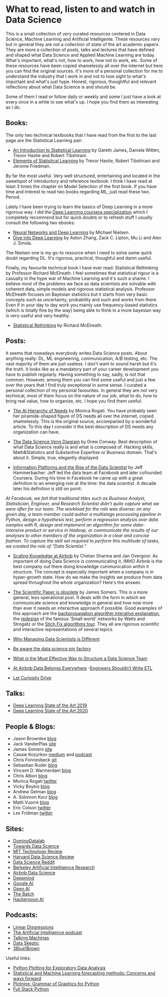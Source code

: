# What to read, listen to and watch in Data Science

This is a small collection of very curated resources centered in Data Science, Machine Learning and Artificial Intelligente. These resources vary but in general they are not a collection of state of the art academic papers. They are more a collection of posts, talks and lectures that have defined and shaped what Data Science and Applied Machine Learning are today. What's important, what's not, how to work, how not to work, etc. Some of these resources have been copied shamelessly all over the internet but here you can find the original sources. It's more of a personal collection for me to understand the industry that I work in and not to lose sight to what's important and what's just hype. Honest, rigorous, thoughtful and relevant reflections about what Data Science is and should be.

Some of them I read or follow daily or weekly and some I just have a look at every once in a while to see what's up. I hope you find them as interesting as I do.

## Books:

The only two technical textbooks that I have read from the first to the last page are the Statistical Learning pair:

- [An Introduction to Statistical Learning](http://faculty.marshall.usc.edu/gareth-james/ISL/) by Gareth James, Daniela Witten, Trevor Hastie and Robert Tibshirani.
- [Elements of Statisitcal Learning](https://web.stanford.edu/~hastie/ElemStatLearn/) by Trevor Hastie, Robert Tibshirani and Jerome Friedman.

By far the most useful. Very well structured, entertaining and located in the sweetspot of introductory and reference textbook. I think I have read at least 3 times the chapter on Model Selection of the first book. If you have time and interest to read two books regarding ML, just read these two. Period.

Lately I have been trying to learn the basics of Deep Learning in a more rigorous way. I did the [Deep Learning coursera specialization](https://www.coursera.org/specializations/deep-learning) which I completely recommend but for quick doubts or to refresh stuff I usually consult the following two ebooks:

- [Neural Networks and Deep Learning](http://neuralnetworksanddeeplearning.com/) by Michael Nielsen.
- [Dive into Deep Learning](http://d2l.ai/index.html) by Aston Zhang, Zack C. Lipton, Mu Li and Alex J. Smola.

The Nielsen one is my go-to resource when I need to solve some quick doubt regarding DL. It's rigorous, practical, thoughful and damn useful.

Finally, my favourite technical book I have ever read: Statistical Rethinking by Professor Richard McElreath. I feel sometimes that statistical rigour is a casualty in the hype war of Machine Learning and it's such a shame. I believe most of the problems we face as data scientists are solvable with coherent data, simple models and rigorous statistical analysis. Professor McElreath focuses on Bayesian statistics but it starts from very basic concepts such as uncertainty, probability and such and works from there. Even if in your day to day work you mainly use frequency-based statistics (which is totally fine by the way) being able to think in a more bayesian way is very useful and very healthy.

- [Statistical Rethinking](https://xcelab.net/rm/statistical-rethinking/) by Richard McElreath.

## Posts:

It seems that nowadays everybody writes Data Science posts. About anything really: DL, ML engineering, communication, A/B testing, etc. The vast majority of them are just useless. I don't want to sound harsh but it's the truth. It looks like as a mandatory part of your career development you have to publish regularly. Having something to say, sadly, is not that common. However, among them you can find some useful and just a few over the years that I find truly exceptional in some sense. I curated a personal collection of my personal favourites. In general they are not very technical, most of them focus on the nature of our job, what to do, how to bring real value, how to organize, etc. I hope you find them useful:

- [The AI Hierarchy of Needs](https://hackernoon.com/the-ai-hierarchy-of-needs-18f111fcc007) by Monica Rogati. You have probably seen her piramide-shaped figure of DS needs all over the internet, copied shamelessly. This is the original source, accompanied by a wonderful article. To this day I consider it the best description of DS needs any organization can have.

- [The Data Science Venn Diagram](http://drewconway.com/zia/2013/3/26/the-data-science-venn-diagram) by Drew Conway. Best description of what Data Science really is and what is composed of. Hacking skills, Math&Statistics and Substantive Expertise or Business domain. That's about it. Simple, true, elegantly displayed.

- [Information Platforms and the Rise of the Data Scientist](https://lintool.github.io/UMD-courses/bigdata-2015-Spring/content/Hammerbacher_2009.pdf) by Jeff Hammerbacher. Jeff led the data team at Facebook and later cofounded Coursera. During his time in Facebook he came up with a great definition to an emerging role at the time: the data scientist. A decade later his definition is still on point:

_At Facebook, we felt that traditional titles such as Business Analyst, Statistician, Engineer,
and Research Scientist didn’t quite capture what we were after for our team. The workload for the role was diverse: on any given day, a team member could author a multistage
processing pipeline in Python, design a hypothesis test, perform a regression analysis over
data samples with R, design and implement an algorithm for some data-intensive product
or service in Hadoop, or communicate the results of our analyses to other members of the
organization in a clear and concise fashion. To capture the skill set required to perform this
multitude of tasks, we created the role of “Data Scientist.”_

- [Scaling Knowledge at Airbnb](https://medium.com/airbnb-engineering/scaling-knowledge-at-airbnb-875d73eff091) by Chetan Sharma and Jan Overgoor. As important of doing Data Science is communicating it. IMHO Airbnb is the best company out there doing knowledge communication within it structure. The concept is especially important when a company is in hyper-growth state. How do we make the insights we produce from data spread throughout the whole organization? Here's the answer.

- [The Scientific Paper is obsolete](https://www.theatlantic.com/science/archive/2018/04/the-scientific-paper-is-obsolete/556676/) by James Somers. This is a more general, less operational post. It deals with the form in which we communicate science and knowledge in general and how now more than ever it needs an interactive approach if possible. Good examples of this approach are the [backpropagation algorithm interative explanation](https://google-developers.appspot.com/machine-learning/crash-course/backprop-scroll/), the [redesign](http://worrydream.com/ScientificCommunicationAsSequentialArt/) of the famous 'Small world' networks by Watts and Strogatz or the [Stich Fix algorithms tour](https://algorithms-tour.stitchfix.com/). They all are rigorous scientific and interactive representations of several topics.

- [Why Managing Data Scientists is Different](http://sloanreview.mit.edu/article/why-managing-data-scientists-is-different/)
- [Be aware the data science pin factory](https://multithreaded.stitchfix.com/blog/2019/03/11/FullStackDS-Generalists/)
- [What is the Most Effective Way to Structure a Data Science Team](https://towardsdatascience.com/what-is-the-most-effective-way-to-structure-a-data-science-team-498041b88dae)
- [At Airbnb Data Belongs Everywhere](https://medium.com/airbnb-engineering/at-airbnb-data-science-belongs-everywhere-917250c6beba)
-[Engineers Shouldn’t Write ETL](https://multithreaded.stitchfix.com/blog/2016/03/16/engineers-shouldnt-write-etl/)
- [Let Curiosity Drive](https://multithreaded.stitchfix.com/blog/2019/01/18/fostering-innovation-in-data-science/)

## Talks:
- [Deep Learning State of the Art 2019](https://www.youtube.com/watch?v=53YvP6gdD7U)
- [Deep Learning State of the Art 2020](https://www.youtube.com/watch?v=0VH1Lim8gL8)

## People & Blogs:
- Jason Brownlee [blog](https://machinelearningmastery.com/blog/)
- Jack VanderPlas [site](http://vanderplas.com/)
- James Somers [site](https://jsomers.net/)
- Cassie Kozyrkov [medium](https://medium.com/@kozyrkov) and [podcast](https://soundcloud.com/cassie-kozyrkov/sets)
- Chris Fonnesbeck [git](https://github.com/fonnesbeck)
- Sebastian Ruder [blog](https://ruder.io/)
- Vincent D. Warmerdam [blog](http://koaning.io/)
- Chris Albon [blog](https://chrisalbon.com/)
- Monica Rogati [twitter](https://twitter.com/mrogati)
- Vicky Boykis [blog](http://veekaybee.github.io/)
- Andrew Gelman [blog](https://statmodeling.stat.columbia.edu/)
- A. Solomon Kurz [blog](https://solomonkurz.netlify.com/post/)
- Matti Vuorre [blog](https://vuorre.netlify.com/)
- Eric Colson [twitter](https://twitter.com/ericcolson?lang=en)
- Lex Fridman [twitter](https://twitter.com/lexfridman?ref_src=twsrc%5Egoogle%7Ctwcamp%5Eserp%7Ctwgr%5Eauthor)

## Sites:
- [DominoDatalab](https://blog.dominodatalab.com/)
- [Towards Data Science](https://towardsdatascience.com/)
- [MIT Technology Review](https://www.technologyreview.com/)
- [Harvard Data Science Review](https://hdsr.mitpress.mit.edu/)
- [Data Science Reddit](https://www.reddit.com/r/datascience/)
- [Berkeley Artificial Intelligence Research](https://bair.berkeley.edu/blog/)
- [Airbnb Data Science](https://medium.com/airbnb-engineering/tagged/data-science)
- [Deepmind](https://deepmind.com/blog)
- [Google AI](https://blog.google/technology/ai/)
- [Open AI](https://openai.com/blog/)
- [The Batch](https://www.deeplearning.ai/thebatch/)
- [Hackernoon AI](https://hackernoon.com/tagged/ai)

## Podcasts:
- [Linear Disgressions](http://lineardigressions.com/)
- [The Artificial Intelligence podcast](https://www.youtube.com/playlist?list=PLrAXtmErZgOdP_8GztsuKi9nrraNbKKp4)
- [Talking Machines](https://www.thetalkingmachines.com/episodes)
- [Data Skeptic](https://dataskeptic.com/podcast?limit=10&offset=0)
- [3Blue1Brown](https://www.youtube.com/channel/UCYO_jab_esuFRV4b17AJtAw)

Useful links:
- [Python Plotting for Exploratory Data Analysis](https://pythonplot.com/)
- [Statistical and Machine Learning forecasting methods: Concerns and ways forward](https://journals.plos.org/plosone/article?id=10.1371/journal.pone.0194889)
- [Plotnine: Grammar of Graphics for Python](https://www.datascienceworkshops.com/blog/plotnine-grammar-of-graphics-for-python/)
- [Full Stack Python](https://www.fullstackpython.com/)
